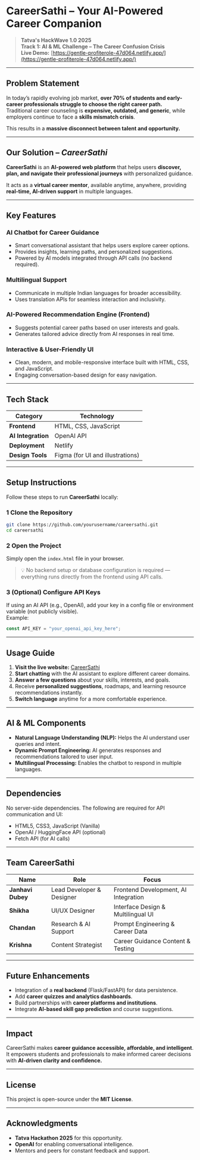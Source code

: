 # CareerSathi – Your AI-Powered Career Companion  

>  **Tatva's HackWave 1.0 2025**  
>  **Track 1: AI & ML Challenge – The Career Confusion Crisis**  
>  **Live Demo:** [https://gentle-profiterole-47d064.netlify.app/](https://gentle-profiterole-47d064.netlify.app/)  

---

## Problem Statement  

In today’s rapidly evolving job market, **over 70% of students and early-career professionals struggle to choose the right career path.**  
Traditional career counseling is **expensive, outdated, and generic**, while employers continue to face a **skills mismatch crisis**.  

This results in a **massive disconnect between talent and opportunity.**  

---

##  Our Solution – *CareerSathi*  

**CareerSathi** is an **AI-powered web platform** that helps users **discover, plan, and navigate their professional journeys** with personalized guidance.  

It acts as a **virtual career mentor**, available anytime, anywhere, providing **real-time, AI-driven support** in multiple languages.  

---

##  Key Features  

###  **AI Chatbot for Career Guidance**  
- Smart conversational assistant that helps users explore career options.  
- Provides insights, learning paths, and personalized suggestions.  
- Powered by AI models integrated through API calls (no backend required).  

###  **Multilingual Support**  
- Communicate in multiple Indian languages for broader accessibility.  
- Uses translation APIs for seamless interaction and inclusivity.  

###  **AI-Powered Recommendation Engine (Frontend)**  
- Suggests potential career paths based on user interests and goals.  
- Generates tailored advice directly from AI responses in real time.  

###  **Interactive & User-Friendly UI**  
- Clean, modern, and mobile-responsive interface built with HTML, CSS, and JavaScript.  
- Engaging conversation-based design for easy navigation.  

---

##  Tech Stack  

| Category | Technology |
|-----------|-------------|
| **Frontend** | HTML, CSS, JavaScript |
| **AI Integration** | OpenAI API  |
| **Deployment** | Netlify |
| **Design Tools** | Figma  (for UI and illustrations) |

---

##  Setup Instructions  

Follow these steps to run **CareerSathi** locally:  

### 1️ Clone the Repository  
```bash
git clone https://github.com/yourusername/careersathi.git
cd careersathi
```

### 2️ Open the Project  
Simply open the `index.html` file in your browser.  

> 💡 No backend setup or database configuration is required — everything runs directly from the frontend using API calls.  

### 3️ (Optional) Configure API Keys  
If using an AI API (e.g., OpenAI), add your key in a config file or environment variable (not publicly visible).  
Example:
```javascript
const API_KEY = "your_openai_api_key_here";
```

---

##  Usage Guide  

1. **Visit the live website:** [CareerSathi](https://gentle-profiterole-47d064.netlify.app/)  
2. **Start chatting** with the AI assistant to explore different career domains.  
3. **Answer a few questions** about your skills, interests, and goals.  
4. Receive **personalized suggestions**, roadmaps, and learning resource recommendations instantly.  
5. **Switch language** anytime for a more comfortable experience.  

---

##  AI & ML Components  

- **Natural Language Understanding (NLP):** Helps the AI understand user queries and intent.  
- **Dynamic Prompt Engineering:** AI generates responses and recommendations tailored to user input.  
- **Multilingual Processing:** Enables the chatbot to respond in multiple languages.  

---

## Dependencies  

No server-side dependencies. The following are required for API communication and UI:  

- HTML5, CSS3, JavaScript (Vanilla)  
- OpenAI / HuggingFace API (optional)  
- Fetch API (for AI calls)  

---

## Team CareerSathi  

| Name | Role | Focus |
|------|------|--------|
| **Janhavi Dubey** | Lead Developer & Designer | Frontend Development, AI Integration |
| **Shikha** | UI/UX Designer | Interface Design & Multilingual UI |
| **Chandan** | Research & AI Support | Prompt Engineering & Career Data |
| **Krishna** | Content Strategist | Career Guidance Content & Testing |

---

##  Future Enhancements  

-  Integration of a **real backend** (Flask/FastAPI) for data persistence.  
-  Add **career quizzes and analytics dashboards**.  
-  Build partnerships with **career platforms and institutions**.  
-  Integrate **AI-based skill gap prediction** and course suggestions.  

---

##  Impact  

CareerSathi makes **career guidance accessible, affordable, and intelligent**.  
It empowers students and professionals to make informed career decisions with **AI-driven clarity and confidence.**  

---

## License  

This project is open-source under the **MIT License**.  

---

##  Acknowledgments  

- **Tatva Hackathon 2025** for this opportunity.  
- **OpenAI** for enabling conversational intelligence.  
- Mentors and peers for constant feedback and support.  

